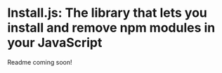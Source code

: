 # Install.js: The library that lets you install and remove npm modules in your JavaScript

Readme coming soon!
